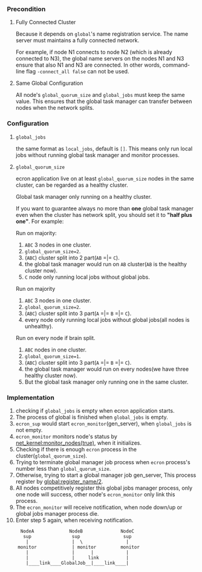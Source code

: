### Precondition

1. Fully Connected Cluster
 
   Because it depends on `global`'s name registration service. 
   The name server must maintains a fully connected network. 

   For example, if node N1 connects to node N2 (which is already connected to N3), 
   the global name servers on the nodes N1 and N3 ensure that also N1 and N3 are connected. 
   In other words, command-line flag `-connect_all false` can not be used.

2. Same Global Configuration
 
   All node's `global_quorum_size` and `global_jobs` must keep the same value. 
   This ensures that the global task manager can transfer between nodes when the network splits.

### Configuration

1. `global_jobs`

    the same format as `local_jobs`, default is `[]`. 
    This means only run local jobs without running global task manager and monitor processes.

2. `global_quorum_size`
 
   ecron application live on at least `global_quorum_size` nodes in the same cluster, can be regarded as a healthy cluster. 

   Global task manager only running on a healthy cluster.

   If you want to guarantee always no more than **one** global task manager even when the cluster has network split,
   you should set it to **"half plus one"**. For example:

   Run on majority:
   1. `ABC` 3 nodes in one cluster.
   2. `global_quorum_size=2`.
   3. (`ABC`) cluster split into 2 part(`AB`  =|=  `C`).
   4. the global task manager would run on `AB` cluster(`AB` is the healthy cluster now).
   5. `C` node only running local jobs without global jobs.

   Run on majority 
   1. `ABC` 3 nodes in one cluster.
   2. `global_quorum_size=2`.
   3. (`ABC`) cluster split into 3 part(`A` =|= `B`  =|=  `C`).
   4. every node only running local jobs without global jobs(all nodes is unhealthy).

   Run on every node if brain split.
   1. `ABC` nodes in one cluster.    
   2. `global_quorum_size=1`.
   3. (`ABC`) cluster split into 3 part(`A` =|= `B`  =|=  `C`).
   4. the global task manager would run on every nodes(we have three healthy cluster now).
   5. But the global task manager only running one in the same cluster.

### Implementation
1. checking if `global_jobs` is empty when ecron application starts.
2. The process of global is finished when `global_jobs` is empty.
3. `ecron_sup` would start `ecron_monitor`(gen_server), when `global_jobs` is not empty.
4. `ecron_monitor` monitors node's status by [net_kernel:monitor_nodes(true)](http://erlang.org/doc/man/net_kernel.html#monitor_nodes-1), when it initializes.
5. Checking if there is enough `ecron` process in the cluster(`global_quorum_size`).
6. Trying to terminate global manager job process when `ecron` process's number less than `global_quorum_size`.
7. Otherwise, trying to start a global manager job gen_server, This process register by [global:register_name/2](http://erlang.org/doc/man/global.html#register_name-2).
8. All nodes competitively register this global jobs manager process, only one node will success, other node's `ecron_monitor` only link this process.
9. The `ecron_monitor` will receive notification, when node down/up or global jobs manager process die.
10. Enter step 5 again, when receiving notification.

```
     NodeA             NodeB              NodeC
      sup               sup                sup
       |                |  \                |
    monitor             | monitor         monitor
       |                |      |            |
       |                |     link          |
       |____link____GlobalJob__|____link____|
``` 